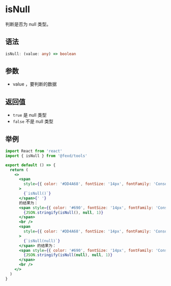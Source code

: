 # isNull

判断是否为 null 类型。

## 语法

```ts
isNull: (value: any) => boolean
```

## 参数

- value ，要判断的数据

## 返回值

- `true` 是 null 类型
- `false` 不是 null 类型

## 举例

```jsx
import React from 'react'
import { isNull } from '@fexd/tools'

export default () => {
  return (
    <>
      <span
        style={{ color: '#DD4A68', fontSize: '14px', fontFamily: 'Consolas' }}
      >
        {`isNull()`}
      </span>{' '}
      的结果为：
      <span style={{ color: '#690', fontSize: '14px', fontFamily: 'Consolas' }}>
        {JSON.stringify(isNull(), null, 1)}
      </span>
      <br />
      <span
        style={{ color: '#DD4A68', fontSize: '14px', fontFamily: 'Consolas' }}
      >
        {`isNull(null)`}
      </span> 的结果为：
      <span style={{ color: '#690', fontSize: '14px', fontFamily: 'Consolas' }}>
        {JSON.stringify(isNull(null), null, 1)}
      </span>
      <br />
    </>
  )
}
```
